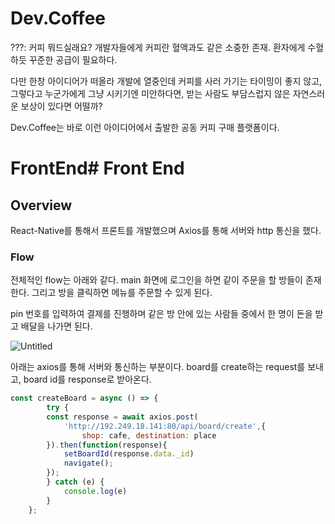 # Dev.Coffee
???: 커피 뭐드실래요?
개발자들에게 커피란 혈액과도 같은 소중한 존재.
환자에게 수혈하듯 꾸준한 공급이 필요하다.

다만 한창 아이디어가 떠올라 개발에 열중인데 커피를 사러 가기는 타이밍이 좋지 않고,
그렇다고 누군가에게 그냥 시키기엔 미안하다면,
받는 사람도 부담스럽지 않은 자연스러운 보상이 있다면 어떨까?

Dev.Coffee는 바로 이런 아이디어에서 출발한 공동 커피 구매 플랫폼이다.

# FrontEnd# Front End

## Overview

React-Native를 통해서 프론트를 개발했으며 Axios를 통해 서버와 http 통신을 했다.

### Flow

전체적인 flow는 아래와 같다. main 화면에 로그인을 하면 같이 주문을 할 방들이 존재한다. 그리고 방을 클릭하면 메뉴를 주문할 수 있게 된다.

pin 번호를 입력하여 결제를 진행하며 같은 방 안에 있는 사람들 중에서 한 명이 돈을 받고 배달을 나가면 된다.

![Untitled](Front%20End%20185a16c14a1843eaa97776e269dc0f01/Untitled.png)

아래는 axios를 통해 서버와 통신하는 부분이다. board를 create하는 request를 보내고, board id를 response로 받아온다.

```jsx
const createBoard = async () => {
        try {
        const response = await axios.post(
            'http://192.249.18.141:80/api/board/create',{   
                shop: cafe, destination: place
        }).then(function(response){
            setBoardId(response.data._id)
            navigate();
        }); 
        } catch (e) {
            console.log(e)
        }
    };
```


